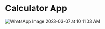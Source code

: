 # Calculator App


![WhatsApp Image 2023-03-07 at 10 11 03 AM](https://user-images.githubusercontent.com/86516758/223326349-fdd884a5-a81a-4f91-bfa8-69b1abd2695d.jpeg)
